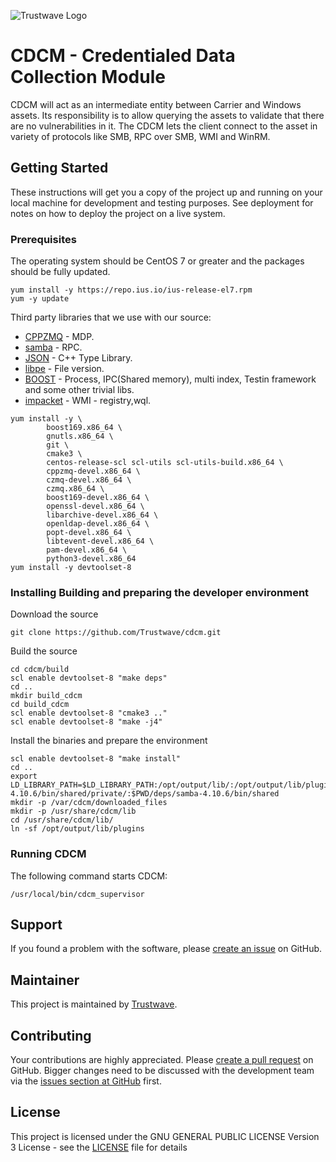 ![Trustwave Logo]( https://www.trustwave.com/img/logo/logo-trustwave-white.svg)

# CDCM - Credentialed Data Collection Module

CDCM will act as an intermediate entity between Carrier and Windows assets. Its responsibility is to allow querying the assets to validate that there are no vulnerabilities in it. The CDCM lets the client connect to the asset in variety of protocols like SMB, RPC over SMB, WMI and WinRM.

## Getting Started

These instructions will get you a copy of the project up and running on your local machine for development and testing purposes. See deployment for notes on how to deploy the project on a live system.

### Prerequisites

The operating system should be CentOS 7 or greater and the packages should be fully updated.

```
yum install -y https://repo.ius.io/ius-release-el7.rpm
yum -y update
```

Third party libraries that we use with our source:

* [CPPZMQ](https://github.com/zeromq/cppzmq) - MDP.
* [samba](https://github.com/samba-team/samba) - RPC.
* [JSON](https://github.com/taocpp/json) - C++ Type Library.
* [libpe](https://github.com/merces/libpe) - File version.
* [BOOST](https://www.boost.org) - Process, IPC(Shared memory), multi index, Testin framework  and some other trivial libs.
* [impacket](https://github.com/SecureAuthCorp/impacket) - WMI - registry,wql.
```
yum install -y \
        boost169.x86_64 \
        gnutls.x86_64 \
        git \
        cmake3 \
        centos-release-scl scl-utils scl-utils-build.x86_64 \
        cppzmq-devel.x86_64 \
        czmq-devel.x86_64 \
        czmq.x86_64 \
        boost169-devel.x86_64 \
        openssl-devel.x86_64 \
        libarchive-devel.x86_64 \
        openldap-devel.x86_64 \
        popt-devel.x86_64 \
        libtevent-devel.x86_64 \
        pam-devel.x86_64 \
        python3-devel.x86_64
yum install -y devtoolset-8
```


### Installing Building and preparing the developer environment

Download the source
```
git clone https://github.com/Trustwave/cdcm.git
```

Build the source
```
cd cdcm/build
scl enable devtoolset-8 "make deps"
cd ..
mkdir build_cdcm
cd build_cdcm
scl enable devtoolset-8 "cmake3 .."
scl enable devtoolset-8 "make -j4"
```

Install the binaries and prepare the environment
```
scl enable devtoolset-8 "make install"
cd ..
export LD_LIBRARY_PATH=$LD_LIBRARY_PATH:/opt/output/lib/:/opt/output/lib/plugins/:$PWD/deps/samba-4.10.6/bin/shared/private/:$PWD/deps/samba-4.10.6/bin/shared
mkdir -p /var/cdcm/downloaded_files
mkdir -p /usr/share/cdcm/lib
cd /usr/share/cdcm/lib/
ln -sf /opt/output/lib/plugins
```


### Running CDCM

The following command starts CDCM:
```
/usr/local/bin/cdcm_supervisor
```

## Support

If you found a problem with the software, please [create an
issue](https://github.com/trustwave/cdcm/issues) on GitHub.


## Maintainer

This project is maintained by [Trustwave](https://www.trustwave.com/).

## Contributing

Your contributions are highly appreciated. Please [create a pull
request](https://github.com/trustwave/cdcm/pulls) on GitHub. Bigger
changes need to be discussed with the development team via the [issues section
at GitHub](https://github.com/trustwave/cdcm/issues) first.

## License

This project is licensed under the GNU GENERAL PUBLIC LICENSE Version 3 License - see the [LICENSE](LICENSE) file for details
